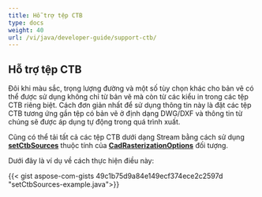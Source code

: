 ```yaml
---
title: Hỗ trợ tệp CTB
type: docs
weight: 40
url: /vi/java/developer-guide/support-ctb/
---
```


## **Hỗ trợ tệp CTB**

Đôi khi màu sắc, trọng lượng đường và một số tùy chọn khác cho bản vẽ có thể được sử dụng không chỉ từ bản vẽ mà còn từ các kiểu in trong các tệp CTB riêng biệt. 
Cách đơn giản nhất để sử dụng thông tin này là đặt các tệp CTB tương ứng gần tệp có bản vẽ ở định dạng DWG/DXF và thông tin từ chúng sẽ được áp dụng 
tự động trong quá trình xuất.

Cũng có thể tải tất cả các tệp CTB dưới dạng Stream bằng cách sử dụng 
[**setCtbSources**](https://reference.aspose.com/cad/java/com.aspose.cad.imageoptions/CadRasterizationOptions#setCtbSources-java.util.Map-) thuộc tính của 
[**CadRasterizationOptions**](https://reference.aspose.com/cad/java/com.aspose.cad.imageoptions/CadRasterizationOptions) đối tượng.

Dưới đây là ví dụ về cách thực hiện điều này:
 
{{< gist aspose-com-gists 49c1b75d9a84e149ecf374ece2c2597d "setCtbSources-example.java">}}
